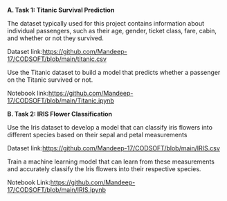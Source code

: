 **A. Task 1: Titanic Survival Prediction**

The dataset typically used for this project contains information about individual passengers, such as their age, gender, ticket class, fare, cabin, and whether or not they survived.

Dataset link:https://github.com/Mandeep-17/CODSOFT/blob/main/titanic.csv

Use the Titanic dataset to build a model that predicts whether a passenger on the Titanic survived or not.

Notebook link:https://github.com/Mandeep-17/CODSOFT/blob/main/Titanic.ipynb

**B. Task 2: IRIS Flower Classification**

Use the Iris dataset to develop a model that can classify iris flowers into different species based on their sepal and petal measurements

Dataset link:https://github.com/Mandeep-17/CODSOFT/blob/main/IRIS.csv

Train a machine learning model that can learn from these measurements and accurately classify the Iris flowers into their respective species.

Notebook Link:https://github.com/Mandeep-17/CODSOFT/blob/main/IRIS.ipynb
